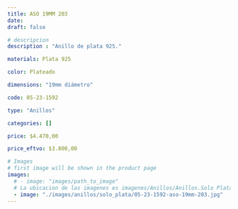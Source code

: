 ```yaml
---
title: ASO 19MM 203
date: 
draft: false

# descripcion
description : "Anillo de plata 925."

materials: Plata 925

color: Plateado

dimensions: "19mm diámetro"

code: 05-23-1592

type: "Anillos"

categories: []

price: $4.470,00

price_eftvo: $3.800,00

# Images
# first image will be shown in the product page
images:
  # - image: "images/path_to_image"
  # La ubicacion de las imagenes es imagenes/Anillos/Anillos.Solo Plata/05-23-1592-aso-19mm-203
  - image: "./images/anillos/solo_plata/05-23-1592-aso-19mm-203.jpg"
---
```


